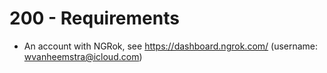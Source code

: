 # 200 - Requirements

- An account with NGRok, see https://dashboard.ngrok.com/ (username: wvanheemstra@icloud.com)
